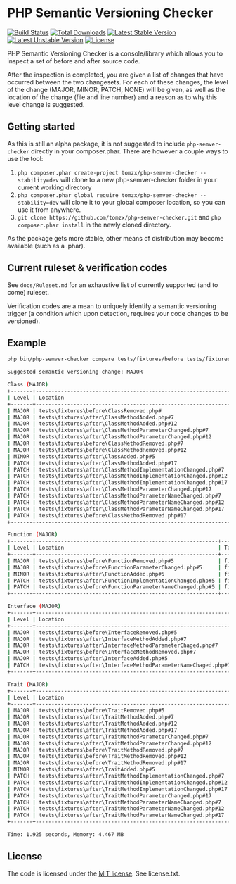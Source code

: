 # PHP Semantic Versioning Checker

[![Build Status](https://travis-ci.org/tomzx/php-semver-checker.svg)](https://travis-ci.org/tomzx/php-semver-checker)
[![Total Downloads](https://poser.pugx.org/tomzx/php-semver-checker/downloads.svg)](https://packagist.org/packages/tomzx/php-semver-checker)
[![Latest Stable Version](https://poser.pugx.org/tomzx/php-semver-checker/v/stable.svg)](https://packagist.org/packages/tomzx/php-semver-checker)
[![Latest Unstable Version](https://poser.pugx.org/tomzx/php-semver-checker/v/unstable.svg)](https://packagist.org/packages/tomzx/php-semver-checker)
[![License](https://poser.pugx.org/tomzx/php-semver-checker/license.svg)](https://packagist.org/packages/tomzx/php-semver-checker)

PHP Semantic Versioning Checker is a console/library which allows you to inspect a set of before and after source code.

After the inspection is completed, you are given a list of changes that have occurred between the two changesets. For each of these changes, the level of the change (MAJOR, MINOR, PATCH, NONE) will be given, as well as the location of the change (file and line number) and a reason as to why this level change is suggested.

## Getting started

As this is still an alpha package, it is not suggested to include `php-semver-checker` directly in your composer.phar. There are however a couple ways to use the tool:

1. `php composer.phar create-project tomzx/php-semver-checker --stability=dev` will clone to a new php-semver-checker folder in your current working directory
2. `php composer.phar global require tomzx/php-semver-checker --stability=dev` will clone it to your global composer location, so you can use it from anywhere.
3. `git clone https://github.com/tomzx/php-semver-checker.git` and `php composer.phar install` in the newly cloned directory.

As the package gets more stable, other means of distribution may become available (such as a .phar).

## Current ruleset & verification codes

See `docs/Ruleset.md` for an exhaustive list of currently supported (and to come) ruleset.

Verification codes are a mean to uniquely identify a semantic versioning trigger (a condition which upon detection, requires your code changes to be versioned).

## Example

```bash
php bin/php-semver-checker compare tests/fixtures/before tests/fixtures/after

Suggested semantic versioning change: MAJOR

Class (MAJOR)
+-------+--------------------------------------------------------------+------------------------------------------------------------+--------------------------------+------+
| Level | Location                                                     | Target                                                     | Reason                         | Code |
+-------+--------------------------------------------------------------+------------------------------------------------------------+--------------------------------+------+
| MAJOR | tests\fixtures\before\ClassRemoved.php#                      | fixtures\ClassRemoved                                      | Class was removed.             | V005 |
| MAJOR | tests\fixtures\after\ClassMethodAdded.php#7                  | fixtures\ClassMethodAdded::publicMethod                    | Method has been added.         | V015 |
| MAJOR | tests\fixtures\after\ClassMethodAdded.php#12                 | fixtures\ClassMethodAdded::protectedMethod                 | Method has been added.         | V016 |
| MAJOR | tests\fixtures\after\ClassMethodParameterChanged.php#7       | fixtures\ClassMethodParameterChanged::publicMethod         | Method parameter changed.      | V010 |
| MAJOR | tests\fixtures\after\ClassMethodParameterChanged.php#12      | fixtures\ClassMethodParameterChanged::protectedMethod      | Method parameter changed.      | V011 |
| MAJOR | tests\fixtures\before\ClassMethodRemoved.php#7               | fixtures\ClassMethodRemoved::publicMethod                  | Method has been removed.       | V006 |
| MAJOR | tests\fixtures\before\ClassMethodRemoved.php#12              | fixtures\ClassMethodRemoved::protectedMethod               | Method has been removed.       | V007 |
| MINOR | tests\fixtures\after\ClassAdded.php#5                        | fixtures\ClassAdded                                        | Class was added.               | V014 |
| PATCH | tests\fixtures\after\ClassMethodAdded.php#17                 | fixtures\ClassMethodAdded::privateMethod                   | Method has been added.         | V028 |
| PATCH | tests\fixtures\after\ClassMethodImplementationChanged.php#7  | fixtures\ClassMethodImplementationChanged::publicMethod    | Method implementation changed. | V023 |
| PATCH | tests\fixtures\after\ClassMethodImplementationChanged.php#12 | fixtures\ClassMethodImplementationChanged::protectedMethod | Method implementation changed. | V024 |
| PATCH | tests\fixtures\after\ClassMethodImplementationChanged.php#17 | fixtures\ClassMethodImplementationChanged::privateMethod   | Method implementation changed. | V025 |
| PATCH | tests\fixtures\after\ClassMethodParameterChanged.php#17      | fixtures\ClassMethodParameterChanged::privateMethod        | Method parameter changed.      | V031 |
| PATCH | tests\fixtures\after\ClassMethodParameterNameChanged.php#7   | fixtures\ClassMethodParameterNameChanged::publicMethod     | Method parameter name changed. | V060 |
| PATCH | tests\fixtures\after\ClassMethodParameterNameChanged.php#12  | fixtures\ClassMethodParameterNameChanged::protectedMethod  | Method parameter name changed. | V061 |
| PATCH | tests\fixtures\after\ClassMethodParameterNameChanged.php#17  | fixtures\ClassMethodParameterNameChanged::privateMethod    | Method parameter name changed. | V062 |
| PATCH | tests\fixtures\before\ClassMethodRemoved.php#17              | fixtures\ClassMethodRemoved::privateMethod                 | Method has been removed.       | V029 |
+-------+--------------------------------------------------------------+------------------------------------------------------------+--------------------------------+------+

Function (MAJOR)
+-------+----------------------------------------------------------+-----------------------------------------------------------------------+----------------------------------+------+
| Level | Location                                                 | Target                                                                | Reason                           | Code |
+-------+----------------------------------------------------------+-----------------------------------------------------------------------+----------------------------------+------+
| MAJOR | tests\fixtures\before\FunctionRemoved.php#5              | fixtures\functionRemoved::functionRemoved                             | Function has been removed.       | V001 |
| MAJOR | tests\fixtures\before\FunctionParameterChanged.php#5     | fixtures\functionParameterChanged::functionParameterChanged           | Function parameter changed.      | V002 |
| MINOR | tests\fixtures\after\FunctionAdded.php#5                 | fixtures\functionAdded::functionAdded                                 | Function has been added.         | V003 |
| PATCH | tests\fixtures\after\FunctionImplementationChanged.php#5 | fixtures\functionImplementationChanged::functionImplementationChanged | Function implementation changed. | V004 |
| PATCH | tests\fixtures\before\FunctionParameterNameChanged.php#5 | fixtures\functionParameterNameChanged::functionParameterNameChanged   | Function parameter name changed. | V067 |
+-------+----------------------------------------------------------+-----------------------------------------------------------------------+----------------------------------+------+

Interface (MAJOR)
+-------+---------------------------------------------------------------+------------------------------------------------------------+--------------------------------+------+
| Level | Location                                                      | Target                                                     | Reason                         | Code |
+-------+---------------------------------------------------------------+------------------------------------------------------------+--------------------------------+------+
| MAJOR | tests\fixtures\before\InterfaceRemoved.php#5                  | fixtures\InterfaceRemoved                                  | Interface was removed.         | V033 |
| MAJOR | tests\fixtures\after\InterfaceMethodAdded.php#7               | fixtures\InterfaceMethodAdded::newMethod                   | Method has been added.         | V034 |
| MAJOR | tests\fixtures\after\InterfaceMethodParameterChaged.php#7     | fixtures\InterfaceMethodParameterChanged::newMethod        | Method parameter changed.      | V036 |
| MAJOR | tests\fixtures\before\InterfaceMethodRemoved.php#7            | fixtures\InterfaceMethodRemoved::newMethod                 | Method has been removed.       | V035 |
| MAJOR | tests\fixtures\after\InterfaceAdded.php#5                     | fixtures\InterfaceAdded                                    | Interface was added.           | V032 |
| PATCH | tests\fixtures\after\InterfaceMethodParameterNameChaged.php#7 | fixtures\InterfaceMethodParameterNameChanged::publicMethod | Method parameter name changed. | V063 |
+-------+---------------------------------------------------------------+------------------------------------------------------------+--------------------------------+------+

Trait (MAJOR)
+-------+--------------------------------------------------------------+------------------------------------------------------------+--------------------------------+------+
| Level | Location                                                     | Target                                                     | Reason                         | Code |
+-------+--------------------------------------------------------------+------------------------------------------------------------+--------------------------------+------+
| MAJOR | tests\fixtures\before\TraitRemoved.php#5                     | fixtures\TraitRemoved                                      | Trait was removed.             | V037 |
| MAJOR | tests\fixtures\after\TraitMethodAdded.php#7                  | fixtures\TraitMethodAdded::publicMethod                    | Method has been added.         | V047 |
| MAJOR | tests\fixtures\after\TraitMethodAdded.php#12                 | fixtures\TraitMethodAdded::protectedMethod                 | Method has been added.         | V048 |
| MAJOR | tests\fixtures\after\TraitMethodAdded.php#17                 | fixtures\TraitMethodAdded::privateMethod                   | Method has been added.         | V057 |
| MAJOR | tests\fixtures\after\TraitMethodParameterChanged.php#7       | fixtures\TraitMethodParameterChanged::publicMethod         | Method parameter changed.      | V042 |
| MAJOR | tests\fixtures\after\TraitMethodParameterChanged.php#12      | fixtures\TraitMethodParameterChanged::protectedMethod      | Method parameter changed.      | V043 |
| MAJOR | tests\fixtures\before\TraitMethodRemoved.php#7               | fixtures\TraitMethodRemoved::publicMethod                  | Method has been removed.       | V038 |
| MAJOR | tests\fixtures\before\TraitMethodRemoved.php#12              | fixtures\TraitMethodRemoved::protectedMethod               | Method has been removed.       | V039 |
| MAJOR | tests\fixtures\before\TraitMethodRemoved.php#17              | fixtures\TraitMethodRemoved::privateMethod                 | Method has been removed.       | V058 |
| MINOR | tests\fixtures\after\TraitAdded.php#5                        | fixtures\TraitAdded                                        | Trait was added.               | V046 |
| PATCH | tests\fixtures\after\TraitMethodImplementationChanged.php#7  | fixtures\TraitMethodImplementationChanged::publicMethod    | Method implementation changed. | V052 |
| PATCH | tests\fixtures\after\TraitMethodImplementationChanged.php#12 | fixtures\TraitMethodImplementationChanged::protectedMethod | Method implementation changed. | V053 |
| PATCH | tests\fixtures\after\TraitMethodImplementationChanged.php#17 | fixtures\TraitMethodImplementationChanged::privateMethod   | Method implementation changed. | V054 |
| PATCH | tests\fixtures\after\TraitMethodParameterChanged.php#17      | fixtures\TraitMethodParameterChanged::privateMethod        | Method parameter changed.      | V059 |
| PATCH | tests\fixtures\after\TraitMethodParameterNameChanged.php#7   | fixtures\TraitMethodParameterNameChanged::publicMethod     | Method parameter name changed. | V064 |
| PATCH | tests\fixtures\after\TraitMethodParameterNameChanged.php#12  | fixtures\TraitMethodParameterNameChanged::protectedMethod  | Method parameter name changed. | V065 |
| PATCH | tests\fixtures\after\TraitMethodParameterNameChanged.php#17  | fixtures\TraitMethodParameterNameChanged::privateMethod    | Method parameter name changed. | V066 |
+-------+--------------------------------------------------------------+------------------------------------------------------------+--------------------------------+------+

Time: 1.925 seconds, Memory: 4.467 MB
```
 
## License

The code is licensed under the [MIT license](http://choosealicense.com/licenses/mit/). See license.txt.
